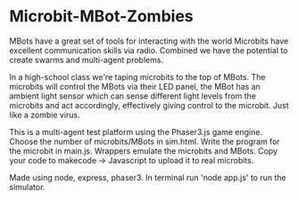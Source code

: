 # Microbit-MBot-Zombies

MBots have a great set of tools for interacting with the world
Microbits have excellent communication skills via radio.
Combined we have the potential to create swarms and multi-agent problems.

In a high-school class we're taping microbits to the top of MBots. 
The microbits will control the MBots via their LED panel, the MBot has an ambient light sensor which can sense different light levels from the microbits and act accordingly, effectively giving control to the microbit.
Just like a zombie virus.

This is a multi-agent test platform using the Phaser3.js game engine. 
Choose the number of microbits/MBots in sim.html. 
Write the program for the microbit in main.js. 
Wrappers emulate the microbits and MBots. 
Copy your code to makecode -> Javascript to upload it to real microbits.

Made using node, express, phaser3. In terminal run 'node app.js' to run the simulator.